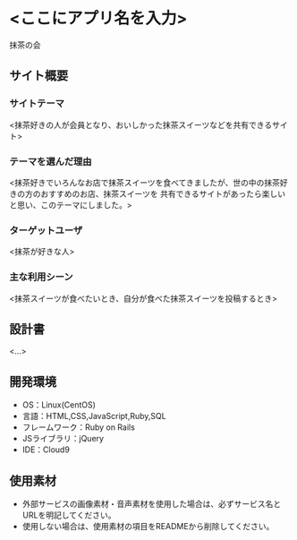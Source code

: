 # <ここにアプリ名を入力>
抹茶の会

## サイト概要
### サイトテーマ
<抹茶好きの人が会員となり、おいしかった抹茶スイーツなどを共有できるサイト>

### テーマを選んだ理由
<抹茶好きでいろんなお店で抹茶スイーツを食べてきましたが、世の中の抹茶好きの方のおすすめのお店、抹茶スイーツを
共有できるサイトがあったら楽しいと思い、このテーマにしました。>

### ターゲットユーザ
<抹茶が好きな人>

### 主な利用シーン
<抹茶スイーツが食べたいとき、自分が食べた抹茶スイーツを投稿するとき>

## 設計書
<...>

## 開発環境
- OS：Linux(CentOS)
- 言語：HTML,CSS,JavaScript,Ruby,SQL
- フレームワーク：Ruby on Rails
- JSライブラリ：jQuery
- IDE：Cloud9

## 使用素材
- 外部サービスの画像素材・音声素材を使用した場合は、必ずサービス名とURLを明記してください。
- 使用しない場合は、使用素材の項目をREADMEから削除してください。